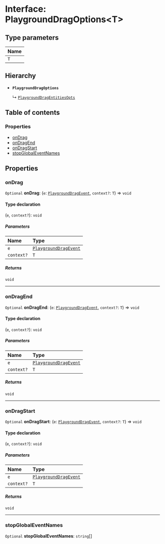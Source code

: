 # Interface: PlaygroundDragOptions\<T>

## Type parameters

| Name |
| :------ |
| `T` |

## Hierarchy

* **`PlaygroundDragOptions`**

  ↳ [`PlaygroundDragEntitiesOpts`](/en/auto-docs/playground-react/interfaces/PlaygroundDragEntitiesOpts.md)

## Table of contents

### Properties

* [onDrag](/en/auto-docs/playground-react/interfaces/PlaygroundDragOptions.md#ondrag)
* [onDragEnd](/en/auto-docs/playground-react/interfaces/PlaygroundDragOptions.md#ondragend)
* [onDragStart](/en/auto-docs/playground-react/interfaces/PlaygroundDragOptions.md#ondragstart)
* [stopGlobalEventNames](/en/auto-docs/playground-react/interfaces/PlaygroundDragOptions.md#stopglobaleventnames)

## Properties

### onDrag

`Optional` **onDrag**: (`e`: [`PlaygroundDragEvent`](/en/auto-docs/playground-react/interfaces/PlaygroundDragEvent.md), `context?`: `T`) => `void`

#### Type declaration

(`e`, `context?`): `void`

##### Parameters

| Name | Type |
| :------ | :------ |
| `e` | [`PlaygroundDragEvent`](/en/auto-docs/playground-react/interfaces/PlaygroundDragEvent.md) |
| `context?` | `T` |

##### Returns

`void`

***

### onDragEnd

`Optional` **onDragEnd**: (`e`: [`PlaygroundDragEvent`](/en/auto-docs/playground-react/interfaces/PlaygroundDragEvent.md), `context?`: `T`) => `void`

#### Type declaration

(`e`, `context?`): `void`

##### Parameters

| Name | Type |
| :------ | :------ |
| `e` | [`PlaygroundDragEvent`](/en/auto-docs/playground-react/interfaces/PlaygroundDragEvent.md) |
| `context?` | `T` |

##### Returns

`void`

***

### onDragStart

`Optional` **onDragStart**: (`e`: [`PlaygroundDragEvent`](/en/auto-docs/playground-react/interfaces/PlaygroundDragEvent.md), `context?`: `T`) => `void`

#### Type declaration

(`e`, `context?`): `void`

##### Parameters

| Name | Type |
| :------ | :------ |
| `e` | [`PlaygroundDragEvent`](/en/auto-docs/playground-react/interfaces/PlaygroundDragEvent.md) |
| `context?` | `T` |

##### Returns

`void`

***

### stopGlobalEventNames

`Optional` **stopGlobalEventNames**: `string`\[]

